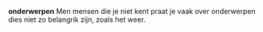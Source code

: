 __onderwerpen__
Men mensen die je niet kent praat je vaak over onderwerpen dies niet zo belangrik zijn, zoals het weer.
